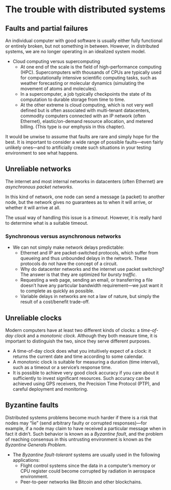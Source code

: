 # The trouble with distributed systems

##  Faults and partial failures
An individual computer with good software is usually either fully functional or entirely broken, but not something
in between. However, in distributed systems, we are no longer operating in an idealized system model.

-  Cloud computing versus supercomputing
   -  At one end of the scale is the field of high-performance computing (HPC). Supercomputers with thousands of CPUs are typically used for computationally intensive scientific computing tasks, such as weather forecasting or molecular dynamics (simulating the movement of atoms and molecules).
   - In a supercomputer, a job typically checkpoints the state of its computation to durable storage from time to time.
   -  At the other extreme is cloud computing, which is not very well defined but is often associated with multi-tenant datacenters, commodity computers connected with an IP network (often Ethernet), elastic/on-demand resource allocation, and
metered billing. (This type is our emphysis in this chapter).

It would be unwise to assume that faults are rare and simply hope for the best. It is important to consider a wide range of possible faults—even fairly unlikely ones—and to artificially create such situations in your testing environment to see what happens.

## Unreliable networks
The internet and most internal networks in datacenters (often Ethernet) are *asynchronous packet networks*.

In this kind of network, one node can send a message (a packet) to another node, but the network gives no guarantees as to when it will arrive, or whether it will arrive at all.

The usual way of handling this issue is a *timeout*. However, it is really hard to determine what is a suitable timeout.

### Synchronous versus asynchronous networks
- We can not simply make network delays predictable:
   - Ethernet and IP are packet-switched protocols, which suffer from queueing and thus unbounded delays in the network. These protocols do not have the concept of a circuit.
   - Why do datacenter networks and the internet use packet switching? The answer is that they are optimized for *bursty traffic*.
   - Requesting a web page, sending an email, or transferring a file doesn’t have any particular bandwidth requirement—we just want it to complete as quickly as possible.
   - Variable delays in networks are not a law of nature, but simply the result of a cost/benefit trade-off.
   
## Unreliable clocks
Modern computers have at least two different kinds of clocks: a *time-of-day clock* and a *monotonic clock*. Although they both measure time, it is important to distinguish the two, since they serve different purposes.

-  A time-of-day clock does what you intuitively expect of a clock: it returns the current date and time according to some calendar.
-  A monotonic clock is suitable for measuring a duration (time interval), such as a timeout or a service’s response time.
-  It is possible to achieve very good clock accuracy if you care about it sufficiently to invest significant resources. Such accuracy can be achieved using GPS receivers, the Precision Time Protocol (PTP), and careful deployment and monitoring.

## Byzantine faults
Distributed systems problems become much harder if there is a risk that nodes may “lie” (send arbitrary faulty or corrupted responses)—for example, if a node may claim to have received a particular message when in fact it didn’t. Such behavior is known as a *Byzantine fault*, and the problem of reaching consensus in this untrusting environment is known as the *Byzantine Generals Problem*.

- The *Byzantine fault-tolerant* systems are usually used in the following applications:
   -  Flight control systems since the data in a computer’s memory or CPU register could become corrupted by radiation in aerospace environment.
   -  Peer-to-peer networks like Bitcoin and other blockchains.
